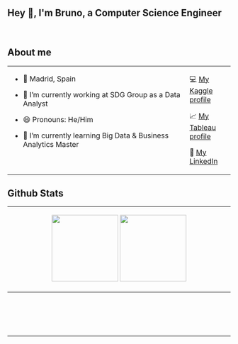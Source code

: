 
## Hey 👋, I'm Bruno, a Computer Science Engineer
  
<br/>  


## About me  
<table><tr><td valign="top" width="80%">
  
- 📍 Madrid, Spain  

- 🔭 I’m currently working at SDG Group as a Data Analyst

- 😄 Pronouns: He/Him

- 🌱 I’m currently learning Big Data & Business Analytics Master 

   </td><td valign="top" width="50%">
  
 💻 <a href="https://www.kaggle.com/brunourbnalfaro">My Kaggle profile</a>

  
 📈 <a href="https://public.tableau.com/app/profile/bruno2024">My Tableau profile</a>

 📖 <a href="https://www.linkedin.com/in/bruno-urb%C3%A1n-alfaro-3319211b5/">My LinkedIn</a>     
 

</td></tr></table>  




## Github Stats  
<table><tr><td valign="top" width="50%">

<p align= "center">
  <img height= "150" src="https://github-readme-stats.vercel.app/api?username=bruno99&theme=react&show_icons=true&include_all_commits=true" />
  <img height= "150" src="https://github-readme-stats.vercel.app/api/top-langs/?username=bruno99&theme=react&layout=compact" />
</p>

</td></tr></table>  

<br/>  

  

<br/>  

  

<br/>  


<br />

----

